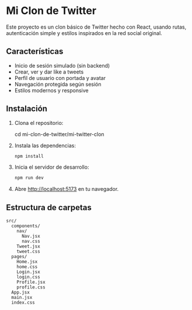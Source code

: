 # Mi Clon de Twitter

Este proyecto es un clon básico de Twitter hecho con React, usando rutas, autenticación simple y estilos inspirados en la red social original.

## Características

- Inicio de sesión simulado (sin backend)
- Crear, ver y dar like a tweets
- Perfil de usuario con portada y avatar
- Navegación protegida según sesión
- Estilos modernos y responsive

## Instalación

1. Clona el repositorio:
   
   cd mi-clon-de-twitter/mi-twitter-clon


2. Instala las dependencias:
   ```bash
   npm install
   ```

3. Inicia el servidor de desarrollo:
   ```bash
   npm run dev
   ```

4. Abre [http://localhost:5173](http://localhost:5173) en tu navegador.

## Estructura de carpetas

```
src/
  components/
    nav/
      Nav.jsx
      nav.css
    Tweet.jsx
    tweet.css
  pages/
    Home.jsx
    home.css
    Login.jsx
    login.css
    Profile.jsx
    profile.css
  App.jsx
  main.jsx
  index.css
```

